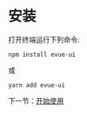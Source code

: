 # 安装

打开终端运行下列命令:
```
npm install evue-ui
```
或
```
yarn add evue-ui
```
下一节：[开始使用](#/doc/get-start)
